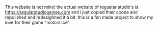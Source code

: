 This website is not mine! the actual website of regualar studio's is https://regularstudiogames.com and i just copied their coode and repolished and redesighned it a bit. this is a fan made project to show my love for their game "motorslice".
